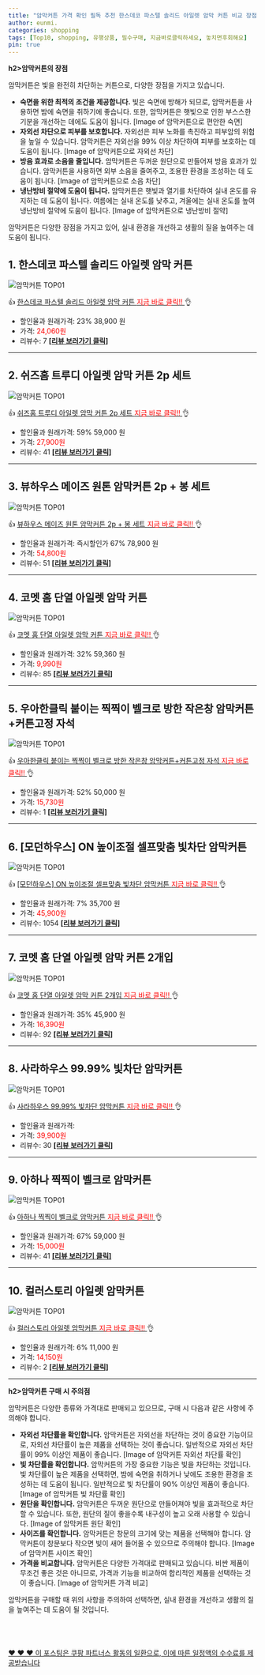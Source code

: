 ```yaml
---
title: "암막커튼 가격 확인 필독 추천 한스데코 파스텔 솔리드 아일렛 암막 커튼 비교 장점 구매가이드"
author: eunmi.
categories: shopping
tags: [Top10, shopping, 유행상품, 필수구매, 지금바로클릭하세요, 놓치면후회해요]
pin: true
---
```

**h2>암막커튼의 장점**

암막커튼은 빛을 완전히 차단하는 커튼으로, 다양한 장점을 가지고 있습니다.

* **숙면을 위한 최적의 조건을 제공합니다.** 빛은 숙면에 방해가 되므로, 암막커튼을 사용하면 밤에 숙면을 취하기에 좋습니다. 또한, 암막커튼은 햇빛으로 인한 부스스한 기분을 개선하는 데에도 도움이 됩니다.
[Image of 암막커튼으로 편안한 숙면]
* **자외선 차단으로 피부를 보호합니다.** 자외선은 피부 노화를 촉진하고 피부암의 위험을 높일 수 있습니다. 암막커튼은 자외선을 99% 이상 차단하여 피부를 보호하는 데 도움이 됩니다.
[Image of 암막커튼으로 자외선 차단]
* **방음 효과로 소음을 줄입니다.** 암막커튼은 두꺼운 원단으로 만들어져 방음 효과가 있습니다. 암막커튼을 사용하면 외부 소음을 줄여주고, 조용한 환경을 조성하는 데 도움이 됩니다.
[Image of 암막커튼으로 소음 차단]
* **냉난방비 절약에 도움이 됩니다.** 암막커튼은 햇빛과 열기를 차단하여 실내 온도를 유지하는 데 도움이 됩니다. 여름에는 실내 온도를 낮추고, 겨울에는 실내 온도를 높여 냉난방비 절약에 도움이 됩니다.
[Image of 암막커튼으로 냉난방비 절약]

암막커튼은 다양한 장점을 가지고 있어, 실내 환경을 개선하고 생활의 질을 높여주는 데 도움이 됩니다.

   

## 1. 한스데코 파스텔 솔리드 아일렛 암막 커튼

![암막커튼 TOP01](https://thumbnail8.coupangcdn.com/thumbnails/remote/230x230ex/image/rs_quotation_api/rn2cbiw6/634c868c3b6b400281623cc5b19c752e.jpg)


👍 [한스데코 파스텔 솔리드 아일렛 암막 커튼 <font color=red> 지금 바로 클릭!! </font> ](https://link.coupang.com/re/AFFSDP?lptag=AF3617701&subid=GithubCoopas&pageKey=5002317234&traceid=V0-153&itemId=17413771314&vendorItemId=85979464892) 👌 


- 할인율과 원래가격: 23%  38,900   원
- 가격: <span style='color:red'>24,060원</span>
- 리뷰수: 7  [**[리뷰 보러가기 클릭]**](https://link.coupang.com/re/AFFSDP?lptag=AF3617701&subid=GithubCoopas&pageKey=5002317234&traceid=V0-153&itemId=17413771314&vendorItemId=85979464892)

---


   

## 2. 쉬즈홈 트루디 아일렛 암막 커튼 2p 세트

![암막커튼 TOP01](https://thumbnail8.coupangcdn.com/thumbnails/remote/230x230ex/image/retail/images/6497634619555309-4ecdabaa-84b3-443a-9ddb-30b5bfe8147d.jpg)


👍 [쉬즈홈 트루디 아일렛 암막 커튼 2p 세트 <font color=red> 지금 바로 클릭!! </font> ](https://link.coupang.com/re/AFFSDP?lptag=AF3617701&subid=GithubCoopas&pageKey=5581290949&traceid=V0-153&itemId=125143242&vendorItemId=3255615514) 👌 


- 할인율과 원래가격: 59%  59,000   원
- 가격: <span style='color:red'>27,900원</span>
- 리뷰수: 41  [**[리뷰 보러가기 클릭]**](https://link.coupang.com/re/AFFSDP?lptag=AF3617701&subid=GithubCoopas&pageKey=5581290949&traceid=V0-153&itemId=125143242&vendorItemId=3255615514)

---


   

## 3. 뷰하우스 메이즈 원톤 암막커튼 2p + 봉 세트

![암막커튼 TOP01](https://thumbnail10.coupangcdn.com/thumbnails/remote/230x230ex/image/retail/images/4613152433106695-815f41a8-78e4-4fd9-a665-44d026b1c675.jpg)


👍 [뷰하우스 메이즈 원톤 암막커튼 2p + 봉 세트 <font color=red> 지금 바로 클릭!! </font> ](https://link.coupang.com/re/AFFSDP?lptag=AF3617701&subid=GithubCoopas&pageKey=5372913328&traceid=V0-153&itemId=7958825082&vendorItemId=75247890268) 👌 


- 할인율과 원래가격: 즉시할인가 67%  78,900   원
- 가격: <span style='color:red'>54,800원</span>
- 리뷰수: 51  [**[리뷰 보러가기 클릭]**](https://link.coupang.com/re/AFFSDP?lptag=AF3617701&subid=GithubCoopas&pageKey=5372913328&traceid=V0-153&itemId=7958825082&vendorItemId=75247890268)

---


   

## 4. 코멧 홈 단열 아일렛 암막 커튼

![암막커튼 TOP01](https://thumbnail6.coupangcdn.com/thumbnails/remote/230x230ex/image/retail/images/7364858296727398-40993382-5c99-44e8-85ac-8477e90bf8d5.jpg)


👍 [코멧 홈 단열 아일렛 암막 커튼 <font color=red> 지금 바로 클릭!! </font> ](https://link.coupang.com/re/AFFSDP?lptag=AF3617701&subid=GithubCoopas&pageKey=180352941&traceid=V0-153&itemId=2299059486&vendorItemId=84147362548) 👌 


- 할인율과 원래가격: 32%  59,360   원
- 가격: <span style='color:red'>9,990원</span>
- 리뷰수: 85  [**[리뷰 보러가기 클릭]**](https://link.coupang.com/re/AFFSDP?lptag=AF3617701&subid=GithubCoopas&pageKey=180352941&traceid=V0-153&itemId=2299059486&vendorItemId=84147362548)

---


   

## 5. 우아한클릭 붙이는 찍찍이 벨크로 방한 작은창 암막커튼+커튼고정 자석

![암막커튼 TOP01](https://thumbnail6.coupangcdn.com/thumbnails/remote/230x230ex/image/vendor_inventory/95e7/d97fb62e81b18395a589def3663926a5f4aa0e9b74edd40777f178841199.png)


👍 [우아한클릭 붙이는 찍찍이 벨크로 방한 작은창 암막커튼+커튼고정 자석 <font color=red> 지금 바로 클릭!! </font> ](https://link.coupang.com/re/AFFSDP?lptag=AF3617701&subid=GithubCoopas&pageKey=6376547860&traceid=V0-153&itemId=13528591787&vendorItemId=84896596245) 👌 


- 할인율과 원래가격: 52%  50,000   원
- 가격: <span style='color:red'>15,730원</span>
- 리뷰수: 1  [**[리뷰 보러가기 클릭]**](https://link.coupang.com/re/AFFSDP?lptag=AF3617701&subid=GithubCoopas&pageKey=6376547860&traceid=V0-153&itemId=13528591787&vendorItemId=84896596245)

---


   

## 6. [모던하우스] ON 높이조절 셀프맞춤 빛차단 암막커튼

![암막커튼 TOP01](https://thumbnail6.coupangcdn.com/thumbnails/remote/230x230ex/image/rs_quotation_api/jhxicsqk/1072ce2d1c7e428eb2d946048babc6c4.jpg)


👍 [[모던하우스] ON 높이조절 셀프맞춤 빛차단 암막커튼 <font color=red> 지금 바로 클릭!! </font> ](https://link.coupang.com/re/AFFSDP?lptag=AF3617701&subid=GithubCoopas&pageKey=6532600867&traceid=V0-153&itemId=18591309656&vendorItemId=86762960055) 👌 


- 할인율과 원래가격: 7%  35,700   원
- 가격: <span style='color:red'>45,900원</span>
- 리뷰수: 1054  [**[리뷰 보러가기 클릭]**](https://link.coupang.com/re/AFFSDP?lptag=AF3617701&subid=GithubCoopas&pageKey=6532600867&traceid=V0-153&itemId=18591309656&vendorItemId=86762960055)

---


   

## 7. 코멧 홈 단열 아일렛 암막 커튼 2개입

![암막커튼 TOP01](https://thumbnail9.coupangcdn.com/thumbnails/remote/230x230ex/image/retail/images/6599491629301926-4d334e81-2396-4f5e-a2cd-d16ad0e64ca5.jpg)


👍 [코멧 홈 단열 아일렛 암막 커튼 2개입 <font color=red> 지금 바로 클릭!! </font> ](https://link.coupang.com/re/AFFSDP?lptag=AF3617701&subid=GithubCoopas&pageKey=6711426204&traceid=V0-153&itemId=16836540975&vendorItemId=84015868076) 👌 


- 할인율과 원래가격: 35%  45,900   원
- 가격: <span style='color:red'>16,390원</span>
- 리뷰수: 92  [**[리뷰 보러가기 클릭]**](https://link.coupang.com/re/AFFSDP?lptag=AF3617701&subid=GithubCoopas&pageKey=6711426204&traceid=V0-153&itemId=16836540975&vendorItemId=84015868076)

---


   

## 8. 사라하우스 99.99% 빛차단 암막커튼

![암막커튼 TOP01](https://thumbnail6.coupangcdn.com/thumbnails/remote/230x230ex/image/retail/images/3728709446456636-e9ccfd62-54c5-41fd-b1d9-412ba15ca952.jpg)


👍 [사라하우스 99.99% 빛차단 암막커튼 <font color=red> 지금 바로 클릭!! </font> ](https://link.coupang.com/re/AFFSDP?lptag=AF3617701&subid=GithubCoopas&pageKey=1474420347&traceid=V0-153&itemId=14397682046&vendorItemId=81641835786) 👌 


- 할인율과 원래가격: 
- 가격: <span style='color:red'>39,900원</span>
- 리뷰수: 30  [**[리뷰 보러가기 클릭]**](https://link.coupang.com/re/AFFSDP?lptag=AF3617701&subid=GithubCoopas&pageKey=1474420347&traceid=V0-153&itemId=14397682046&vendorItemId=81641835786)

---


   

## 9. 아하나 찍찍이 벨크로 암막커튼

![암막커튼 TOP01](https://thumbnail6.coupangcdn.com/thumbnails/remote/230x230ex/image/vendor_inventory/bed3/621dd28dd38029a91dfb81e917a83186874e411c80d3500223a2e86a7e10.jpg)


👍 [아하나 찍찍이 벨크로 암막커튼 <font color=red> 지금 바로 클릭!! </font> ](https://link.coupang.com/re/AFFSDP?lptag=AF3617701&subid=GithubCoopas&pageKey=7683282416&traceid=V0-153&itemId=19518392958&vendorItemId=86627079164) 👌 


- 할인율과 원래가격: 67%  59,000   원
- 가격: <span style='color:red'>15,000원</span>
- 리뷰수: 41  [**[리뷰 보러가기 클릭]**](https://link.coupang.com/re/AFFSDP?lptag=AF3617701&subid=GithubCoopas&pageKey=7683282416&traceid=V0-153&itemId=19518392958&vendorItemId=86627079164)

---


   

## 10. 컬러스토리 아일렛 암막커튼

![암막커튼 TOP01](https://thumbnail8.coupangcdn.com/thumbnails/remote/230x230ex/image/retail/images/3586130349913272-9aea097c-ee08-4e8c-9b00-015f23d9b76d.jpg)


👍 [컬러스토리 아일렛 암막커튼 <font color=red> 지금 바로 클릭!! </font> ](https://link.coupang.com/re/AFFSDP?lptag=AF3617701&subid=GithubCoopas&pageKey=1287289&traceid=V0-153&itemId=5583340&vendorItemId=3007074783) 👌 


- 할인율과 원래가격: 6%  11,000   원
- 가격: <span style='color:red'>14,150원</span>
- 리뷰수: 2  [**[리뷰 보러가기 클릭]**](https://link.coupang.com/re/AFFSDP?lptag=AF3617701&subid=GithubCoopas&pageKey=1287289&traceid=V0-153&itemId=5583340&vendorItemId=3007074783)

---
**h2>암막커튼 구매 시 주의점**

암막커튼은 다양한 종류와 가격대로 판매되고 있으므로, 구매 시 다음과 같은 사항에 주의해야 합니다.

* **자외선 차단률을 확인합니다.** 암막커튼은 자외선을 차단하는 것이 중요한 기능이므로, 자외선 차단률이 높은 제품을 선택하는 것이 좋습니다. 일반적으로 자외선 차단률이 99% 이상인 제품이 좋습니다.
[Image of 암막커튼 자외선 차단률 확인]
* **빛 차단률을 확인합니다.** 암막커튼의 가장 중요한 기능은 빛을 차단하는 것입니다. 빛 차단률이 높은 제품을 선택하면, 밤에 숙면을 취하거나 낮에도 조용한 환경을 조성하는 데 도움이 됩니다. 일반적으로 빛 차단률이 90% 이상인 제품이 좋습니다.
[Image of 암막커튼 빛 차단률 확인]
* **원단을 확인합니다.** 암막커튼은 두꺼운 원단으로 만들어져야 빛을 효과적으로 차단할 수 있습니다. 또한, 원단의 질이 좋을수록 내구성이 높고 오래 사용할 수 있습니다.
[Image of 암막커튼 원단 확인]
* **사이즈를 확인합니다.** 암막커튼은 창문의 크기에 맞는 제품을 선택해야 합니다. 암막커튼이 창문보다 작으면 빛이 새어 들어올 수 있으므로 주의해야 합니다.
[Image of 암막커튼 사이즈 확인]
* **가격을 비교합니다.** 암막커튼은 다양한 가격대로 판매되고 있습니다. 비싼 제품이 무조건 좋은 것은 아니므로, 가격과 기능을 비교하여 합리적인 제품을 선택하는 것이 좋습니다.
[Image of 암막커튼 가격 비교]

암막커튼을 구매할 때 위의 사항을 주의하여 선택하면, 실내 환경을 개선하고 생활의 질을 높여주는 데 도움이 될 것입니다.<br><br><br><br><br> [ ❤ ❤ ❤ 이 포스팅은 쿠팡 파트너스 활동의 일환으로, 이에 따른 일정액의 수수료를 제공받습니다](https://link.coupang.com/a/bcEFyh)
